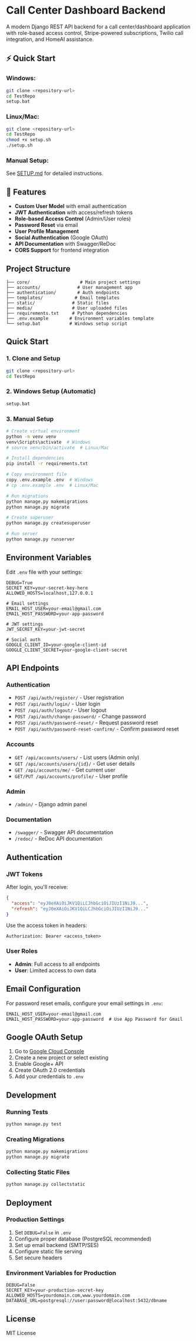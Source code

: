 # Call Center Dashboard Backend

A modern Django REST API backend for a call center/dashboard application with role-based access control, Stripe-powered subscriptions, Twilio call integration, and HomeAI assistance.

## ⚡ Quick Start

### Windows:
```bash
git clone <repository-url>
cd TestRepo
setup.bat
```

### Linux/Mac:
```bash
git clone <repository-url>
cd TestRepo
chmod +x setup.sh
./setup.sh
```

### Manual Setup:
See [SETUP.md](SETUP.md) for detailed instructions.

## 🎯 Features

- **Custom User Model** with email authentication
- **JWT Authentication** with access/refresh tokens
- **Role-based Access Control** (Admin/User roles)
- **Password Reset** via email
- **User Profile Management**
- **Social Authentication** (Google OAuth)
- **API Documentation** with Swagger/ReDoc
- **CORS Support** for frontend integration

## Project Structure

```
├── core/                   # Main project settings
├── accounts/              # User management app
├── authentication/        # Auth endpoints
├── templates/            # Email templates
├── static/              # Static files
├── media/               # User uploaded files
├── requirements.txt     # Python dependencies
├── .env.example        # Environment variables template
└── setup.bat           # Windows setup script
```

## Quick Start

### 1. Clone and Setup

```bash
git clone <repository-url>
cd TestRepo
```

### 2. Windows Setup (Automatic)

```bash
setup.bat
```

### 3. Manual Setup

```bash
# Create virtual environment
python -m venv venv
venv\Scripts\activate  # Windows
# source venv/bin/activate  # Linux/Mac

# Install dependencies
pip install -r requirements.txt

# Copy environment file
copy .env.example .env  # Windows
# cp .env.example .env  # Linux/Mac

# Run migrations
python manage.py makemigrations
python manage.py migrate

# Create superuser
python manage.py createsuperuser

# Run server
python manage.py runserver
```

## Environment Variables

Edit `.env` file with your settings:

```env
DEBUG=True
SECRET_KEY=your-secret-key-here
ALLOWED_HOSTS=localhost,127.0.0.1

# Email settings
EMAIL_HOST_USER=your-email@gmail.com
EMAIL_HOST_PASSWORD=your-app-password

# JWT settings
JWT_SECRET_KEY=your-jwt-secret

# Social auth
GOOGLE_CLIENT_ID=your-google-client-id
GOOGLE_CLIENT_SECRET=your-google-client-secret
```

## API Endpoints

### Authentication
- `POST /api/auth/register/` - User registration
- `POST /api/auth/login/` - User login
- `POST /api/auth/logout/` - User logout
- `POST /api/auth/change-password/` - Change password
- `POST /api/auth/password-reset/` - Request password reset
- `POST /api/auth/password-reset-confirm/` - Confirm password reset

### Accounts
- `GET /api/accounts/users/` - List users (Admin only)
- `GET /api/accounts/users/{id}/` - Get user details
- `GET /api/accounts/me/` - Get current user
- `GET/PUT /api/accounts/profile/` - User profile

### Admin
- `/admin/` - Django admin panel

### Documentation
- `/swagger/` - Swagger API documentation
- `/redoc/` - ReDoc API documentation

## Authentication

### JWT Tokens

After login, you'll receive:
```json
{
  "access": "eyJ0eXAiOiJKV1QiLCJhbGciOiJIUzI1NiJ9...",
  "refresh": "eyJ0eXAiOiJKV1QiLCJhbGciOiJIUzI1NiJ9..."
}
```

Use the access token in headers:
```
Authorization: Bearer <access_token>
```

### User Roles

- **Admin**: Full access to all endpoints
- **User**: Limited access to own data

## Email Configuration

For password reset emails, configure your email settings in `.env`:

```env
EMAIL_HOST_USER=your-email@gmail.com
EMAIL_HOST_PASSWORD=your-app-password  # Use App Password for Gmail
```

## Google OAuth Setup

1. Go to [Google Cloud Console](https://console.cloud.google.com/)
2. Create a new project or select existing
3. Enable Google+ API
4. Create OAuth 2.0 credentials
5. Add your credentials to `.env`

## Development

### Running Tests
```bash
python manage.py test
```

### Creating Migrations
```bash
python manage.py makemigrations
python manage.py migrate
```

### Collecting Static Files
```bash
python manage.py collectstatic
```

## Deployment

### Production Settings

1. Set `DEBUG=False` in `.env`
2. Configure proper database (PostgreSQL recommended)
3. Set up email backend (SMTP/SES)
4. Configure static file serving
5. Set secure headers

### Environment Variables for Production

```env
DEBUG=False
SECRET_KEY=your-production-secret-key
ALLOWED_HOSTS=yourdomain.com,www.yourdomain.com
DATABASE_URL=postgresql://user:password@localhost:5432/dbname
```

## License

MIT License
